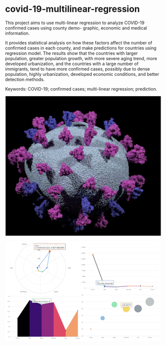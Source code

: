 # covid-19-multilinear-regression

This project aims to use multi-linear regression to analyze COVID-19 confirmed cases using county demo- graphic, economic and medical information. 


It provides statistical analysis on how these factors affect the number of confirmed cases in each county, and make predictions for countries using regression model. The results show that the countries with larger population,
greater population growth, with more severe aging trend, more developed urbanization, and the countries with a large number of immigrants, tend to have more confirmed cases, possibly due to dense population, highly urbanization, developed economic conditions, and better detection methods.


Keywords: COVID-19; confirmed cases; multi-linear regression; prediction.

![screenshot](home1.png)

![screenshot](home2.png)



